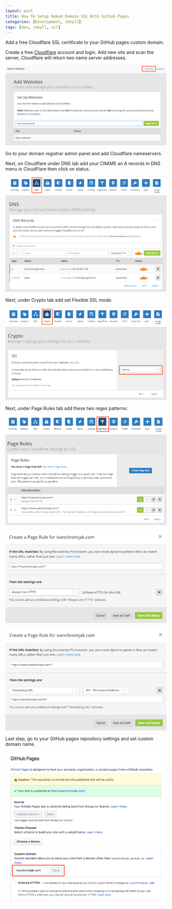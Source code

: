 ```yaml
---
layout: post
title: How To Setup Naked Domain SSL With Github Pages
categories: [Development, Jekyll]
tags: [dev, jekyll, ssl]
---
```


Add a free Cloudflare SSL certificate to your GitHub pages custom domain.

Create a free [Cloudflare](https://www.cloudflare.com/) account and login. Add new site and scan the server, Cloudflare will return two name server addresses.

![Add new site](/uploads/2017-04-05_1.png)

Go to your domain registrar admin panel and add Cloudflare nameservers.

Next, on Cloudflare under DNS tab add your CNAME an A records in DNS menu in CloudFlare then click on status.

![Add your CNAME an A records](/uploads/2017-04-05_2.png)

Next, under Crypto tab add set Flexible SSL mode.

![Flexible SSL mode](/uploads/2017-04-05_3.png)

Next, under Page Rules tab add these two regex patterns:

![Flexible SSL mode](/uploads/2017-04-05_4.png)

![Flexible SSL mode](/uploads/2017-04-05_5.png)

![Flexible SSL mode](/uploads/2017-04-05_6.png)

Last step, go to your GitHub pages repository settings and set custom domain name.

![Flexible SSL mode](/uploads/2017-04-05_7.png)
